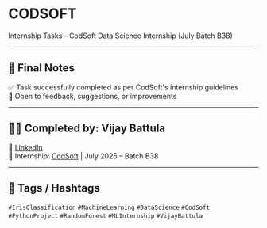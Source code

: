 # CODSOFT
Internship Tasks - CodSoft Data Science Internship (July Batch B38)


---

## 🏁 Final Notes

✅ Task successfully completed as per CodSoft's internship guidelines  
🔁 Open to feedback, suggestions, or improvements

---

## 🙋‍♂️ Completed by: **Vijay Battula**

🔗 [LinkedIn](https://www.linkedin.com/in/vijay-battula-29a131336)    
🎯 Internship: [CodSoft](https://www.codsoft.in/) | July 2025 – Batch B38

---

## 🔖 Tags / Hashtags

`#IrisClassification` `#MachineLearning` `#DataScience` `#CodSoft`  
`#PythonProject` `#RandomForest` `#MLInternship` `#VijayBattula`


